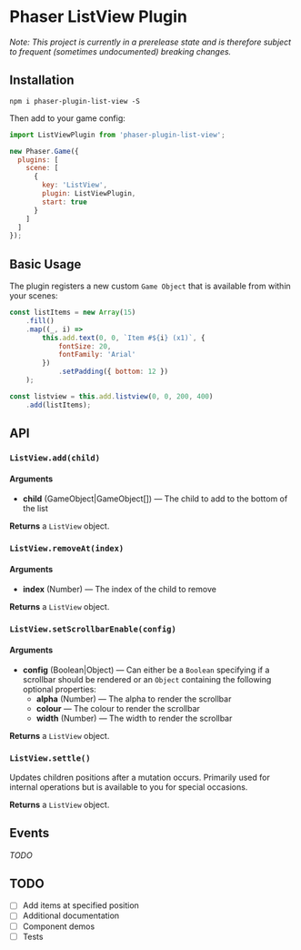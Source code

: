 # Phaser ListView Plugin
_Note: This project is currently in a prerelease state and is therefore subject to frequent (sometimes undocumented) breaking changes._

## Installation
```
npm i phaser-plugin-list-view -S
```
Then add to your game config:
```js
import ListViewPlugin from 'phaser-plugin-list-view';

new Phaser.Game({
  plugins: [
    scene: [
      {
        key: 'ListView',
        plugin: ListViewPlugin,
        start: true
      }
    ]
  ]
});
```

## Basic Usage
The plugin registers a new custom `Game Object` that is available from within your scenes:
```js
const listItems = new Array(15)
    .fill()
    .map((_, i) =>
        this.add.text(0, 0, `Item #${i} (x1)`, {
            fontSize: 20,
            fontFamily: 'Arial'
        })
            .setPadding({ bottom: 12 })
    );

const listview = this.add.listview(0, 0, 200, 400)
    .add(listItems);
```

## API

### `ListView.add(child)`
#### Arguments
* **child** (GameObject|GameObject[]) &mdash; The child to add to the bottom of the list

**Returns** a `ListView` object.

### `ListView.removeAt(index)`
#### Arguments
* **index** (Number) &mdash; The index of the child to remove

**Returns** a `ListView` object.

### `ListView.setScrollbarEnable(config)`
#### Arguments
* **config** (Boolean|Object) &mdash; Can either be a `Boolean` specifying if a scrollbar should be rendered or an `Object` containing the following optional properties:
  * **alpha** (Number) &mdash; The alpha to render the scrollbar  
  * **colour** &mdash; The colour to render the scrollbar
  * **width** (Number) &mdash; The width to render the scrollbar

**Returns** a `ListView` object.

### `ListView.settle()`
Updates children positions after a mutation occurs. Primarily used for internal operations but is available to you for special occasions.

**Returns** a `ListView` object.

## Events
_TODO_

## TODO
- [ ] Add items at specified position
- [ ] Additional documentation
- [ ] Component demos
- [ ] Tests
